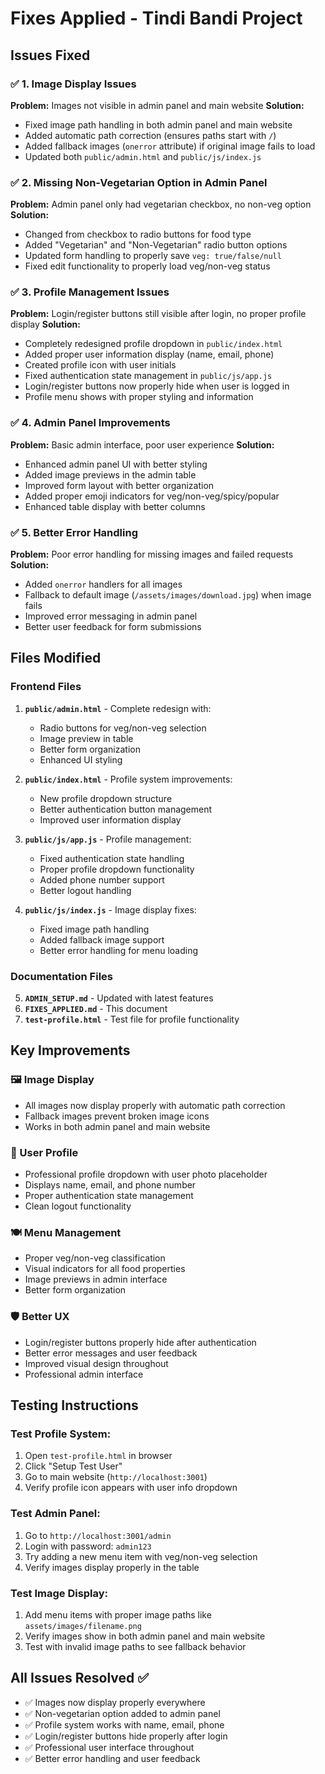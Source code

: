 # Fixes Applied - Tindi Bandi Project

## Issues Fixed

### ✅ 1. Image Display Issues
**Problem:** Images not visible in admin panel and main website
**Solution:**
- Fixed image path handling in both admin panel and main website
- Added automatic path correction (ensures paths start with `/`)
- Added fallback images (`onerror` attribute) if original image fails to load
- Updated both `public/admin.html` and `public/js/index.js`

### ✅ 2. Missing Non-Vegetarian Option in Admin Panel
**Problem:** Admin panel only had vegetarian checkbox, no non-veg option
**Solution:**
- Changed from checkbox to radio buttons for food type
- Added "Vegetarian" and "Non-Vegetarian" radio button options
- Updated form handling to properly save `veg: true/false/null`
- Fixed edit functionality to properly load veg/non-veg status

### ✅ 3. Profile Management Issues
**Problem:** Login/register buttons still visible after login, no proper profile display
**Solution:**
- Completely redesigned profile dropdown in `public/index.html`
- Added proper user information display (name, email, phone)
- Created profile icon with user initials
- Fixed authentication state management in `public/js/app.js`
- Login/register buttons now properly hide when user is logged in
- Profile menu shows with proper styling and information

### ✅ 4. Admin Panel Improvements
**Problem:** Basic admin interface, poor user experience
**Solution:**
- Enhanced admin panel UI with better styling
- Added image previews in the admin table
- Improved form layout with better organization
- Added proper emoji indicators for veg/non-veg/spicy/popular
- Enhanced table display with better columns

### ✅ 5. Better Error Handling
**Problem:** Poor error handling for missing images and failed requests
**Solution:**
- Added `onerror` handlers for all images
- Fallback to default image (`/assets/images/download.jpg`) when image fails
- Improved error messaging in admin panel
- Better user feedback for form submissions

## Files Modified

### Frontend Files
1. **`public/admin.html`** - Complete redesign with:
   - Radio buttons for veg/non-veg selection
   - Image preview in table
   - Better form organization
   - Enhanced UI styling

2. **`public/index.html`** - Profile system improvements:
   - New profile dropdown structure
   - Better authentication button management
   - Improved user information display

3. **`public/js/app.js`** - Profile management:
   - Fixed authentication state handling
   - Proper profile dropdown functionality
   - Added phone number support
   - Better logout handling

4. **`public/js/index.js`** - Image display fixes:
   - Fixed image path handling
   - Added fallback image support
   - Better error handling for menu loading

### Documentation Files
5. **`ADMIN_SETUP.md`** - Updated with latest features
6. **`FIXES_APPLIED.md`** - This document
7. **`test-profile.html`** - Test file for profile functionality

## Key Improvements

### 🖼️ Image Display
- All images now display properly with automatic path correction
- Fallback images prevent broken image icons
- Works in both admin panel and main website

### 👤 User Profile
- Professional profile dropdown with user photo placeholder
- Displays name, email, and phone number
- Proper authentication state management
- Clean logout functionality

### 🍽️ Menu Management
- Proper veg/non-veg classification
- Visual indicators for all food properties
- Image previews in admin interface
- Better form organization

### 🛡️ Better UX
- Login/register buttons properly hide after authentication
- Better error messages and user feedback
- Improved visual design throughout
- Professional admin interface

## Testing Instructions

### Test Profile System:
1. Open `test-profile.html` in browser
2. Click "Setup Test User" 
3. Go to main website (`http://localhost:3001`)
4. Verify profile icon appears with user info dropdown

### Test Admin Panel:
1. Go to `http://localhost:3001/admin`
2. Login with password: `admin123`
3. Try adding a new menu item with veg/non-veg selection
4. Verify images display properly in the table

### Test Image Display:
1. Add menu items with proper image paths like `assets/images/filename.png`
2. Verify images show in both admin panel and main website
3. Test with invalid image paths to see fallback behavior

## All Issues Resolved ✅

- ✅ Images now display properly everywhere
- ✅ Non-vegetarian option added to admin panel  
- ✅ Profile system works with name, email, phone
- ✅ Login/register buttons hide properly after login
- ✅ Professional user interface throughout
- ✅ Better error handling and user feedback
